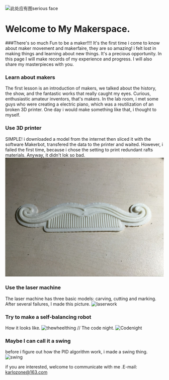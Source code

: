 ![此处应有图serious face](http://awb.img1.xmtbang.com/wechatmsg2015/article201504/20150415/thumb/17fbfd7ea302488cb603dd67435148d5.jpg)
# Welcome to My Makerspace.
###There's so much Fun to be a maker!!!!
It's the first time i come to know about maker movement and makerfaire, they are so amazing! i felt lost in making things and learning about new things. It's a precious opportunity.
In this page I will make records of my experience and progress. I will also share my masterpieces with you.
   
### Learn about makers
The first lesson is an introduction of makers, we talked about the history, the show, and the fantastic works that really caught my eyes. Curious, enthusiastic amateur inventors, that's makers. In the lab room, i met some guys who were creating a electric piano, which was a reutilization of an broken 3D printer. One day i would make something like that, i thought to myself.
 
### Use 3D printer
SIMPLE! i downloaded a model from the internet then sliced it with the software Makerbot, transfered the data to the printer and waited. However, i failed the first time, because i chose the setting to print redundant rafts materials.
Anyway, it didn't lok so bad.
![3Dprinting](https://github.com/saddog/saddog.github.io/blob/master/picture/3Dprinting.jpg?raw=true)
### Use the laser machine
The laser machine has three basic models: carving, cutting and marking. After several failures, I made this picture. 
![laserwork](http://group.store.qq.com/qun/V13j5MC01om3tF/V3tsdvHItbcJVhInngK/800?w5=853&h5=640&rf=viewer_421)
### Try to make a self-balancing robot
How it looks like.
![thewheelthing](http://group.store.qq.com/qun/FcsU6GvCaE3tXdJyZtbpGg!!/V3tsdvHIpL4XFh4ZBM4/800?w5=640&h5=853&rf=viewer_421)
//
The code night. 
![Codenight](http://group.store.qq.com/qun/FcsU6GvCaE3tXdJyZtbpGg!!/V3tsdvHIpfmXFjywgA3/800?w5=853&h5=640&rf=viewer_421)
### Maybe I can call it a swing
before i figure out how the PID algorithm work, i made a swing thing.
![swing](http://group.store.qq.com/qun/FcsU6GvCaE3tXdJyZtbpGg!!/V3tsdvHIqLmXFgmFyYi/800?w5=640&h5=853&rf=viewer_421)

if you are interested, welcome to communicate with me .E-mail: karlozone@163.com

